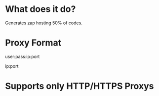 # What does it do?
Generates zap hosting 50% of codes.

# Proxy Format
user:pass:ip:port

ip:port

# Supports only HTTP/HTTPS Proxys

